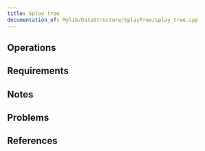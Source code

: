 ```yaml
---
title: Splay tree
documentation_of: Mylib/DataStructure/SplayTree/splay_tree.cpp
---
```


## Operations

## Requirements

## Notes

## Problems

## References

